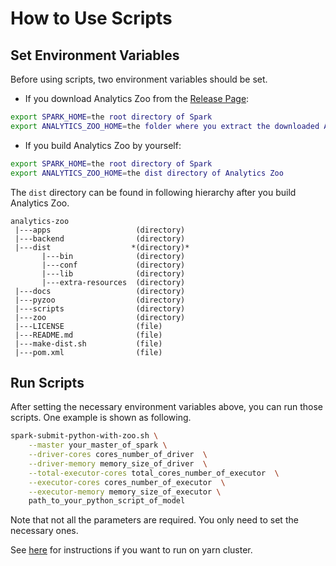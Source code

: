 # How to Use Scripts
## Set Environment Variables

Before using scripts, two environment variables should be set.

* If you download Analytics Zoo from the [Release Page](../docs/docs/release-download.md):
```bash
export SPARK_HOME=the root directory of Spark
export ANALYTICS_ZOO_HOME=the folder where you extract the downloaded Analytics Zoo zip package
```

* If you build Analytics Zoo by yourself:
```bash
export SPARK_HOME=the root directory of Spark
export ANALYTICS_ZOO_HOME=the dist directory of Analytics Zoo
```

The ```dist``` directory can be found in following hierarchy after you build Analytics Zoo.

```
analytics-zoo 
 |---apps                   (directory)
 |---backend                (directory)
 |---dist                  *(directory)*
       |---bin              (directory)
       |---conf             (directory)
       |---lib              (directory)
       |---extra-resources  (directory)
 |---docs                   (directory)
 |---pyzoo                  (directory)
 |---scripts                (directory)
 |---zoo                    (directory)
 |---LICENSE                (file)
 |---README.md              (file)
 |---make-dist.sh           (file)
 |---pom.xml                (file)
```

## Run Scripts
After setting the necessary environment variables above, you can run those scripts. One example is shown as following.
```bash
spark-submit-python-with-zoo.sh \
    --master your_master_of_spark \
    --driver-cores cores_number_of_driver  \
    --driver-memory memory_size_of_driver  \
    --total-executor-cores total_cores_number_of_executor  \
    --executor-cores cores_number_of_executor  \
    --executor-memory memory_size_of_executor \
    path_to_your_python_script_of_model
```
Note that not all the parameters are required. You only need to set the necessary ones.

See [here](https://analytics-zoo.github.io/master/#PythonUserGuide/install/#for-yarn-cluster) for instructions if you want to run on yarn cluster.
